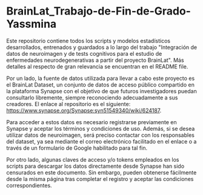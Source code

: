 # BrainLat_Trabajo-de-Fin-de-Grado-Yassmina
Este repositorio contiene todos los scripts y modelos estadísticos desarrollados, entrenados y guardados a lo largo del trabajo "Integración de datos de neuroimagen y de tests cognitivos para el estudio de enfermedades neurodegenerativas a partir del proyecto BrainLat". Más detalles al respecto de gran relevancia se encuentran en el README file.

Por un lado, la fuente de datos utilizada para llevar a cabo este proyecto es el BrainLat Dataset, un conjunto de datos de acceso público compartido en la plataforma Synapse con el objetivo de que futuros investigadores puedan consultarlo libremente, siempre reconociendo adecuadamente a sus creadores. El enlace al repositorio es el siguiente:
https://www.synapse.org/Synapse:syn51549340/wiki/624187.

Para acceder a estos datos es necesario registrarse previamente en Synapse y aceptar los términos y condiciones de uso. Además, si se desea utilizar datos de neuroimagen, será preciso contactar con los responsables del dataset, ya sea mediante el correo electrónico facilitado en el enlace o a través de un formulario de Google habilitado para tal fin.

Por otro lado, algunas claves de acceso y/o tokens empleados en los scripts para descargar los datos directamente desde Synapse han sido censurados en este documento. Sin embargo, pueden obtenerse fácilmente desde la misma página tras completar el registro y aceptar las condiciones correspondientes.
